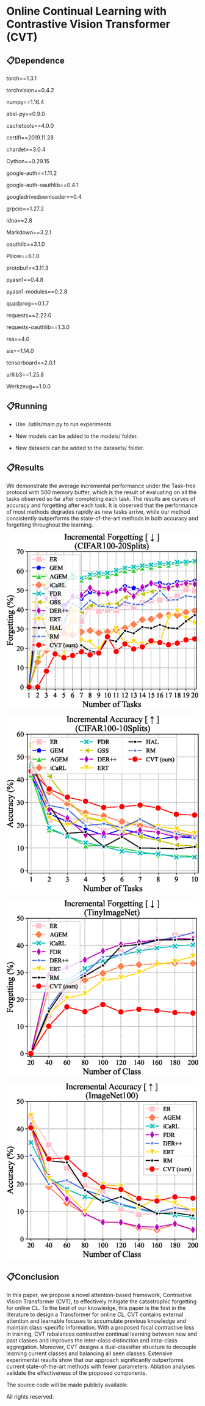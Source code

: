 # Online Continual Learning with Contrastive Vision Transformer (CVT)



## 📋Dependence

torch==1.3.1 

torchvision==0.4.2 

numpy==1.16.4 

absl-py==0.9.0 

cachetools==4.0.0 

certifi==2019.11.28

chardet==3.0.4 

Cython==0.29.15

google-auth==1.11.2 

google-auth-oauthlib==0.4.1 

googledrivedownloader==0.4 

grpcio==1.27.2 

idna==2.8 

Markdown==3.2.1 

oauthlib==3.1.0 

Pillow==6.1.0 

protobuf==3.11.3 

pyasn1==0.4.8 

pyasn1-modules==0.2.8 

quadprog==0.1.7 

requests==2.22.0 

requests-oauthlib==1.3.0 

rsa==4.0 

six==1.14.0 

tensorboard==2.0.1 

urllib3==1.25.8 

Werkzeug==1.0.0 

## 📋Running

- Use ./utils/main.py to run experiments. 

- New models can be added to the models/ folder.

- New datasets can be added to the datasets/ folder.

## 📋Results

We demonstrate the average incremental performance under the Task-free protocol with 500 memory buffer, which is the result of evaluating on all the tasks observed so far after completing each task. The results are curves of accuracy and forgetting after each task. It is observed that the performance of most methods degrades rapidly as new tasks arrive, while our method consistently outperforms the state-of-the-art methods in both accuracy and forgetting throughout the learning.

![ECCV_20split_cifar100_500_classIL_incremental_forgetting](data/results/ECCV_20split_cifar100_500_classIL_incremental_forgetting.png)

![ECCV_cifar100_500_classIL_incremental_accuracy](data/results/ECCV_cifar100_500_classIL_incremental_accuracy.png)

![ECCV_tinyimageNet_500_classIL_forgetting](data/results/ECCV_tinyimageNet_500_classIL_forgetting.png)

![ECCV_ImagNet100_ClassIL_500_acc](data/results/ECCV_ImagNet100_ClassIL_500_acc.png)

## 📋Conclusion

In this paper, we propose a novel attention-based framework, Contrastive Vision Transformer (CVT), to effectively mitigate the catastrophic forgetting for online CL. To the best of our knowledge, this paper is the first in the literature to design a Transformer for online CL. CVT contains external attention and learnable focuses to accumulate previous knowledge and maintain class-specific information. With a proposed focal contrastive loss in training, CVT rebalances contrastive continual learning between new and past classes and improves the inter-class distinction and intra-class aggregation. Moreover, CVT designs a dual-classifier structure to decouple learning current classes and balancing all seen classes. Extensive experimental results show that our approach significantly outperforms current state-of-the-art methods with fewer parameters. Ablation analyses validate the effectiveness of the proposed components. 










The source code will be made publicly available.

All rights reserved.

